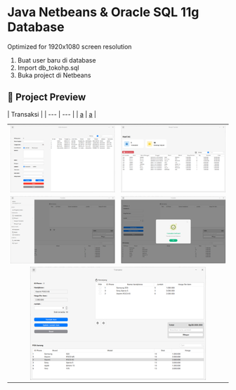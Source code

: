 # Java Netbeans & Oracle SQL 11g Database

Optimized for 1920x1080 screen resolution

1. Buat user baru di database
2. Import db_tokohp.sql
3. Buka project di Netbeans

## 📌 Project Preview

| Transaksi |
| --- | --- |
| [a](https://raw.githubusercontent.com/aldnazr/netbeans-transaction/refs/heads/main/preview/5.png) | [a](https://raw.githubusercontent.com/aldnazr/netbeans-transaction/refs/heads/main/preview/5.png) |

<table>
  <tr>
    <td align="center">
      <img src="https://raw.githubusercontent.com/aldnazr/netbeans-transaction/refs/heads/main/preview/1.png" alt="Project Screenshot" width="400" />
      <br/>
    </td>
    <td align="center">
      <img src="https://raw.githubusercontent.com/aldnazr/netbeans-transaction/refs/heads/main/preview/2.png" alt="Project Screenshot" width="400" />
      <br/>
    </td>
  </tr>
  <tr>
    <td align="center">
      <img src="https://raw.githubusercontent.com/aldnazr/netbeans-transaction/refs/heads/main/preview/3.png" alt="Project Screenshot" width="400" />
      <br/>
    </td>
    <td align="center">
      <img src="https://raw.githubusercontent.com/aldnazr/netbeans-transaction/refs/heads/main/preview/4.png" alt="Project Screenshot" width="400" />
      <br/>
    </td>
  </tr>
  <tr>
    <td colspan="2" align="center">
      <img src="https://raw.githubusercontent.com/aldnazr/netbeans-transaction/refs/heads/main/preview/5.png" alt="Project Screenshot" width="400" />
      <br/>
    </td>
  </tr>
</table>
